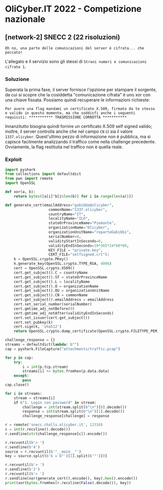 # OliCyber.IT 2022 - Competizione nazionale

## [network-2] SNECC 2 (22 risoluzioni)

`Oh no, una parte delle comunicazioni del server è cifrata... che peccato!`

L'allegato e il servizio sono gli stessi di `Strani numeri e comunicazioni cifrate 1`.

### Soluzione

Superata la prima fase, il server fornisce l'opzione per stampare il sorgente, da cui si scopre che la cosiddetta "comunicazione cifrata" è uno xor con una chiave fissata. Possiamo quindi recuperare le informazioni richieste:

```
Per avere una flag mandami un certificato X.509, firmato da te stesso e valido in questo momento, ma che soddisfi anche i seguenti requisiti: *********** TRASMISSIONE CORROTTA ***********
```

Innanzitutto bisogna quindi fornire un certificato X.509 self signed valido; inoltre, il server controlla anche che nel campo `CN` ci sia il valore `1337.olicyber`. Quest'ultimo pezzo di informazione non è pubblica, ma si capisce facilmente analizzando il traffico come nella challenge precedente. Ovviamente, la flag restituita nel traffico non è quella reale.

### Exploit

```python
import pyshark
from collections import defaultdict
from pwn import remote
import OpenSSL

def xor(a, b):
    return bytes([a[i]^b[i%len(b)] for i in range(len(a))])

def generate_cert(emailAddress="gabibbo@olicyber",
                    commonName="1337.olicyber",
                    countryName="IT",
                    localityName="ILO",
                    stateOrProvinceName="Piemonte",
                    organizationName="Olicyber",
                    organizationUnitName="repartoGabibbi",
                    serialNumber=0,
                    validityStartInSeconds=0,
                    validityEndInSeconds=10*365*24*60*60,
                    KEY_FILE = "private.key",
                    CERT_FILE="selfsigned.crt"):
    k = OpenSSL.crypto.PKey()
    k.generate_key(OpenSSL.crypto.TYPE_RSA, 4096)
    cert = OpenSSL.crypto.X509()
    cert.get_subject().C = countryName
    cert.get_subject().ST = stateOrProvinceName
    cert.get_subject().L = localityName
    cert.get_subject().O = organizationName
    cert.get_subject().OU = organizationUnitName
    cert.get_subject().CN = commonName
    cert.get_subject().emailAddress = emailAddress
    cert.set_serial_number(serialNumber)
    cert.gmtime_adj_notBefore(0)
    cert.gmtime_adj_notAfter(validityEndInSeconds)
    cert.set_issuer(cert.get_subject())
    cert.set_pubkey(k)
    cert.sign(k, 'sha512')
    return OpenSSL.crypto.dump_certificate(OpenSSL.crypto.FILETYPE_PEM, cert).decode("utf-8")

challenge_response = {}
streams = defaultdict(lambda: b"")
cap = pyshark.FileCapture("attachments/traffic.pcap")

for p in cap:
    try:
        i = int(p.tcp.stream)
        streams[i] += bytes.fromhex(p.data.data)
    except:
        pass
cap.close()

for i in streams:
    stream = streams[i]
    if b"1. Login con password" in stream:
        challenge = int(stream.split(b"\n")[0].decode())
        response = int(stream.split(b"\n")[1].decode())
        challenge_response[challenge] = response

r = remote('snecc.challs.olicyber.it', 12310)
c = int(r.recvline().decode())
r.sendline(str(challenge_response[c]).encode())

r.recvuntil(b'> ')
r.sendline(b'4')
source = r.recvuntil(b'"__main__"')
key = source.split(b'k = b"')[1].split(b'"')[0]

r.recvuntil(b'> ')
r.sendline(b'2')
r.recvuntil(b'> ')
r.sendline(xor(generate_cert().encode(), key).hex().encode())
print(xor(bytes.fromhex(r.recvline(False).decode()), key))

```

